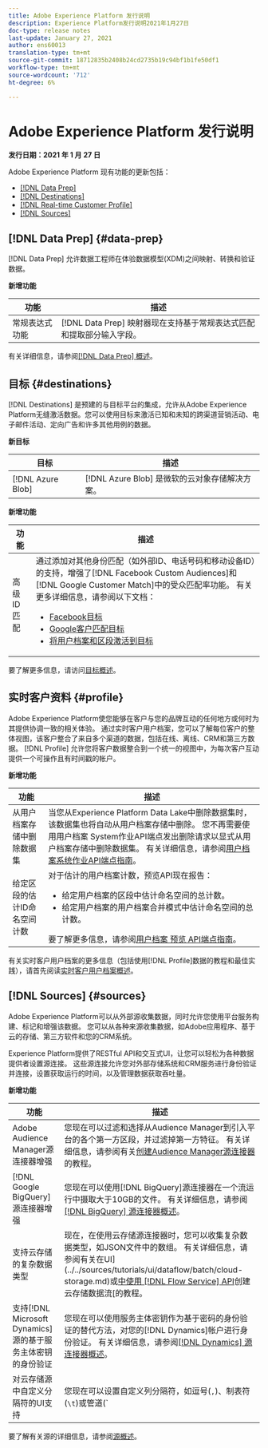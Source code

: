 ```yaml
---
title: Adobe Experience Platform 发行说明
description: Experience Platform发行说明2021年1月27日
doc-type: release notes
last-update: January 27, 2021
author: ens60013
translation-type: tm+mt
source-git-commit: 18712835b2408b24cd2735b19c94bf1b1fe50df1
workflow-type: tm+mt
source-wordcount: '712'
ht-degree: 6%

---
```



# Adobe Experience Platform 发行说明

**发行日期：2021 年 1 月 27 日**

Adobe Experience Platform 现有功能的更新包括：

- [[!DNL Data Prep]](#data-prep)
- [[!DNL Destinations]](#destinations)
- [[!DNL Real-time Customer Profile]](#profile)
- [[!DNL Sources]](#sources)

## [!DNL Data Prep] {#data-prep}

[!DNL Data Prep] 允许数据工程师在体验数据模型(XDM)之间映射、转换和验证数据。

**新增功能**

| 功能 | 描述 |
| ------- | ----------- |
| 常规表达式功能 | [!DNL Data Prep] 映射器现在支持基于常规表达式匹配和提取部分输入字段。 |

有关详细信息，请参阅[[!DNL Data Prep] 概述](../../data-prep/home.md)。

## 目标 {#destinations}

[!DNL Destinations] 是预建的与目标平台的集成，允许从Adobe Experience Platform无缝激活数据。您可以使用目标来激活已知和未知的跨渠道营销活动、电子邮件活动、定向广告和许多其他用例的数据。

**新目标**

| 目标 | 描述 |
| ----------- | ----------- |
| [!DNL Azure Blob] | [!DNL Azure Blob] 是微软的云对象存储解决方案。 |

**新增功能**

| 功能 | 描述 |
| ------- | ----------- |
| 高级ID匹配 | 通过添加对其他身份匹配（如外部ID、电话号码和移动设备ID）的支持，增强了[!DNL Facebook Custom Audiences]和[!DNL Google Customer Match]中的受众匹配率功能。 有关更多详细信息，请参阅以下文档： <ul><li>[Facebook目标](../../destinations/catalog/social/facebook.md)</li><li>[Google客户匹配目标](../../destinations/catalog/advertising/google-customer-match.md)</li><li>[将用户档案和区段激活到目标](../../destinations/ui/activate-destinations.md)</li></ul> |

要了解更多信息，请访问[目标概述](../../destinations/home.md)。

## 实时客户资料 {#profile}

Adobe Experience Platform使您能够在客户与您的品牌互动的任何地方或何时为其提供协调一致的相关体验。 通过实时客户用户档案，您可以了解每位客户的整体视图，该客户整合了来自多个渠道的数据，包括在线、离线、CRM和第三方数据。 [!DNL Profile] 允许您将客户数据整合到一个统一的视图中，为每次客户互动提供一个可操作且有时间戳的帐户。

**新增功能**

| 功能 | 描述 |
| ------- | ----------- |
| 从用户档案存储中删除数据集 | 当您从Experience Platform Data Lake中删除数据集时，该数据集也将自动从用户档案存储中删除。 您不再需要使用用户档案 System作业API端点发出删除请求以显式从用户档案存储中删除数据集。 有关详细信息，请参阅[用户档案系统作业API端点指南](../../profile/api/profile-system-jobs.md)。 |
| 给定区段的估计ID命名空间计数 | 对于估计的用户档案计数，预览API现在报告：<ul><li>给定用户档案的区段中估计命名空间的总计数。</li><li>给定用户档案的用户档案合并模式中估计命名空间的总计数。</li></ul>要了解更多信息，请参阅[用户档案 预览 API端点指南](../../profile/api/preview-sample-status.md)。 |

有关实时客户用户档案的更多信息（包括使用[!DNL Profile]数据的教程和最佳实践），请首先阅读[实时客户用户档案概述](../../profile/home.md)。

## [!DNL Sources] {#sources}

Adobe Experience Platform可以从外部源收集数据，同时允许您使用平台服务构建、标记和增强该数据。 您可以从各种来源收集数据，如Adobe应用程序、基于云的存储、第三方软件和您的CRM系统。

Experience Platform提供了RESTful API和交互式UI，让您可以轻松为各种数据提供者设置源连接。 这些源连接允许您对外部存储系统和CRM服务进行身份验证并连接，设置获取运行的时间，以及管理数据获取吞吐量。

**新增功能**

| 功能 | 描述 |
| ------- | ----------- |
| Adobe Audience Manager源连接器增强 | 您现在可以过滤和选择从Audience Manager到引入平台的各个第一方区段，并过滤掉第一方特征。 有关详细信息，请参阅有关[创建Audience Manager源连接器](../../sources/tutorials/ui/create/adobe-applications/audience-manager.md)的教程。 |
| [!DNL Google BigQuery] 源连接器增强 | 您现在可以使用[!DNL BigQuery]源连接器在一个流运行中摄取大于10GB的文件。 有关详细信息，请参阅[[!DNL BigQuery] 源连接器概述](../../sources/connectors/databases/bigquery.md)。 |
| 支持云存储的复杂数据类型 | 现在，在使用云存储源连接器时，您可以收集复杂数据类型，如JSON文件中的数组。 有关详细信息，请参阅有关在UI](../../sources/tutorials/ui/dataflow/batch/cloud-storage.md)或[中使用 [!DNL Flow Service] API](../../sources/tutorials/api/collect/cloud-storage.md)创建云存储数据流[的教程。 |
| 支持[!DNL Microsoft Dynamics]源的基于服务主体密钥的身份验证 | 您现在可以使用服务主体密钥作为基于密码的身份验证的替代方法，对您的[!DNL Dynamics]帐户进行身份验证。 有关详细信息，请参阅[[!DNL Dynamics] 源连接器概述](../../sources/connectors/crm/ms-dynamics.md)。 |
| 对云存储源中自定义分隔符的UI支持 | 您现在可以设置自定义列分隔符，如逗号(`,`)、制表符(`\t`)或管道(`|`)，以在UI中收集分隔文件。 有关详细信息，请参阅有关使用云存储源连接器](../../sources/tutorials/ui/dataflow/batch/cloud-storage.md)创建数据流的教程[ |

要了解有关源的详细信息，请参阅[源概述](../../sources/home.md)。
